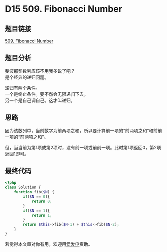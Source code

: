 # D15 509. Fibonacci Number

## 题目链接

[509. Fibonacci Number](https://leetcode.com/problems/fibonacci-number/)

## 题目分析

斐波那契数列应该不用我多说了吧？  
是个经典的递归问题。

递归有两个条件。  
一个是终止条件。要不然会无限递归下去。  
另一个是自己调自己。这才叫递归。

## 思路

因为该数列中，当前数字为前两项之和，所以要计算前一项的“前两项之和”和前前一项的“前两项之和”。

但，当当前为第1项或第2项时，没有前一项或前前一项。此时第1项返回0，第2项返回1即可。

## 最终代码

```php
<?php
class Solution {
    function fib($N) {
        if($N == 0){
            return 0;
        }
        if($N == 1){
            return 1;
        }
        return $this->fib($N-1) + $this->fib($N-2);
    }
}
```

若觉得本文章对你有用，欢迎用[爱发电](https://afdian.net/@skys215)资助。

